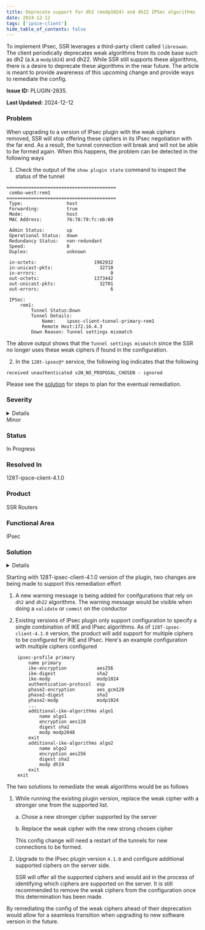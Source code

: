 ```yaml
---
title: Deprecate support for dh2 (modp1024) and dh22 IPSec algorithms
date: 2024-12-12
tags: ['ipsce-client']
hide_table_of_contents: false
---
```


To implement IPsec, SSR leverages a third-party client called `libreswan`. The client periodically deprecates weak algorithms from its code base such as dh2 (a.k.a `modp1024`) and dh22. While SSR still supports these algorithms, there is a desire to deprecate these algorithms in the near future. The article is meant to provide awareness of this upcoming change and provide ways to remediate the config.

<!-- truncate -->

**Issue ID:** PLUGIN-2835.

**Last Updated:** 2024-12-12

### Problem

When upgrading to a version of IPsec plugin with the weak ciphers removed, SSR will stop offering these ciphers in its IPsec negotiation with the far end. As a result, the tunnel connection will break and will not be able to be formed again. When this happens, the problem can be detected in the following ways

1. Check the output of the `show plugin state` command to inspect the status of the tunnel
```
========================================
 combo-west:rem1
========================================
 Type:                host
 Forwarding:          true
 Mode:                host
 MAC Address:         76:78:79:fc:eb:69

 Admin Status:        up
 Operational Status:  down
 Redundancy Status:   non-redundant
 Speed:               0
 Duplex:              unknown

 in-octets:                     1962932
 in-unicast-pkts:                 32710
 in-errors:                           0
 out-octets:                    1373442
 out-unicast-pkts:                32701
 out-errors:                          6

 IPSec:
     rem1:
         Tunnel Status:Down
         Tunnel Details:
             Name:    ipsec-client-tunnel-primary-rem1
             Remote Host:172.16.4.3
         Down Reason: Tunnel settings mismatch
```

The above output shows that the `Tunnel settings mismatch` since the SSR no longer uses these weak ciphers if found in the configuration.

2. In the `128t-ipsec@*` service, the following log indicates that the following

```received unauthenticated v2N_NO_PROPOSAL_CHOSEN - ignored```

Please see the [solution](#solution) for steps to plan for the eventual remediation.

### Severity
<details>
The potential impact of a software defect if encountered. Severity levels are:

* Critical: Could severely affect service, capacity/traffic, and maintenance capabilities. May have a prolonged impact to the entire system.
* Major: Could seriously affect system operation, maintenance, administration and related tasks.
* Minor: Would not significantly impair the functioning or affect service.
</details>
Minor

### Status
In Progress

### Resolved In
128T-ipsce-client-4.1.0

### Product
SSR Routers

### Functional Area
IPsec

### Solution
<details>
Juniper may provide a method to temporarily circumvent a problem; workarounds do not exist for all issues.
</details>

Starting with 128T-ipsec-client-4.1.0 version of the plugin, two changes are being made to support this remediation effort

1. A new warning message is being added for conifgurations that rely on `dh2` and `dh22` algorithms. The warning message would be visible when doing a `validate` or `commit` on the conductor

2. Existing versions of IPsec plugin only support configuration to specify a single combination of IKE and IPsec algorithms. As of `128T-ipsec-client-4.1.0` version, the product will add support for multiple ciphers to be configured for IKE and IPsec. Here's an example configuration with multiple ciphers configured

```config {11-22}
    ipsec-profile primary
        name primary
        ike-encryption           aes256
        ike-digest               sha2
        ike-modp                 modp1024
        authentication-protocol  esp
        phase2-encryption        aes_gcm128
        phase2-digest            sha2
        phase2-modp              modp1024
        ...
        additional-ike-algorithms algo1
            name algo1
            encryption aes128
            digest sha2
            modp modp2048
        exit
        additional-ike-algorithms algo2
            name algo2
            encryption aes256
            digest sha2
            modp dh19
        exit
    exit
```

The two solutions to remediate the weak algorithms would be as follows

1. While running the existing plugin version, replace the weak cipher with a stronger one from the supported list.

    a. Chose a new stronger cipher supported by the server

    b. Replace the weak cipher with the new strong chosen cipher

    This config change will need a restart of the tunnels for new connections to be formed.

2. Upgrade to the IPsec plugin version `4.1.0` and configure additional supported ciphers on the server side.

    SSR will offer all the supported ciphers and would aid in the process of identifying which ciphers are supported on the server. It is still recommended to remove the weak ciphers from the configuration once this determination has been made.

By remediating the config of the weak ciphers ahead of their deprecation would allow for a seamless transition when upgrading to new software version in the future.


